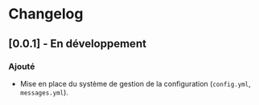 # Changelog
## [0.0.1] - En développement
### Ajouté
- Mise en place du système de gestion de la configuration (`config.yml`, `messages.yml`).
